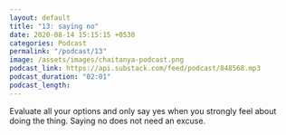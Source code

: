 ```yaml
---
layout: default
title: "13: saying no"
date: 2020-08-14 15:15:15 +0530
categories: Podcast
permalink: "/podcast/13"
image: /assets/images/chaitanya-podcast.png
podcast_link: https://api.substack.com/feed/podcast/848568.mp3
podcast_duration: "02:01"
podcast_length:
---
```

Evaluate all your options and only say yes when you strongly feel about doing the thing. Saying no does not need an excuse.